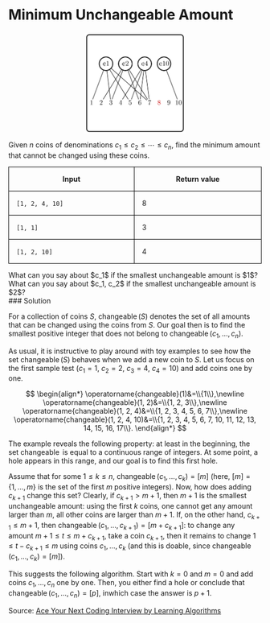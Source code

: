 <style>
.samples th, .samples td {
    border: 1px solid black;
    border-collapse: collapse;
    padding: 15px;
    width: 300px;
    /*max-width: 100%;*/
    /*text-align: center;*/
    /*alignment: center;*/
}

.sample th, .sample td {
    border: 1px solid black;
    padding: 15px;
    width: 300px;
    /*max-width: 100%;*/
    /*text-align: center;*/
    /*alignment: center;*/
}

.sample td {
    border-top: none;
    border-bottom: none;
}

.sample table {
    border-collapse: collapse;
    border: 1px solid black;
}

.logo {
    display: flex;
    justify-content: center;
}

.logo img {
    width: 200px;
    align: center;
}

.code span {
    line-height: 22px;
}
</style>

# Minimum Unchangeable Amount

<div class="logo">
    <img src="../../images/unchangeable_amount_logo.png">
</div>

Given $n$ coins of denominations $c_1 \le c_2 \le \dotsb \le c_n$,
find the minimum amount that cannot be changed using these coins.

<div class="samples">

| Input           | Return value |
|-----------------|--------------|
| `[1, 2, 4, 10]` | 8            |
| `[1, 1]`        | 3            |
| `[1, 2, 10]`    | 4            |

</div>

<div class="hint">
What can you say about $c_1$ if the smallest unchangeable amount is $1$?
</div>

<div class="hint">
What can you say about $c_1, c_2$ if the smallest unchangeable amount is $2$?
</div>

<div class="hint">
### Solution

For a collection of coins $S$, $\operatorname{changeable}(S)$ denotes the set of all amounts
that can be changed using the coins from $S$. Our goal then is to find the smallest positive integer
that does not belong to $\operatorname{changeable}(c_1, \dotsc, c_n)$.

As usual, it is instructive to play around with toy examples to see how
the set $\operatorname{changeable}(S)$ behaves when we add a new coin to $S$.
Let us focus on the first sample test ($c_1=1$, $c_2=2$, $c_3=4$, $c_4=10$) and
add coins one by one.

$$
\begin{align*}
\operatorname{changeable}(1)&=\\{1\\},\newline
\operatorname{changeable}(1, 2)&=\\{1, 2, 3\\},\newline
\operatorname{changeable}(1, 2, 4)&=\\{1, 2, 3, 4, 5, 6, 7\\},\newline
\operatorname{changeable}(1, 2, 4, 10)&=\\{1, 2, 3, 4, 5, 6, 7, 10, 11, 12, 13, 14, 15, 16, 17\\}.
\end{align*}
$$

The example reveals the following property: at least in the beginning, the set $\operatorname{changeable}$
is equal to a continuous range of integers. At some point, a hole appears in this range, and our
goal is to find this first hole.

Assume that for some $1 \le k \le n$,
$\operatorname{changeable}(c_1, \dotsc, c_k)=[m]$
(here, $[m]=\lbrace 1, \dotsc, m \rbrace$ is the set of the first $m$ positive integers).
Now, how does adding $c_{k+1}$ change this set? Clearly, if $c_{k+1}>m+1$, then $m+1$ is the smallest
unchangeable amount: using the first $k$ coins, one cannot get any amount larger than $m$, all other coins
are larger than $m+1$. If, on the other hand, $c_{k+1} \le m+1$, then
$\operatorname{changeable}(c_1, \dotsc, c_{k+1})=[m+c_{k+1}]$: to change any amount
$m + 1 \le t \le m + c_{k+1}$, take a coin $c_{k+1}$, then it remains to change $1 \le t-c_{k+1} \le m$
using coins $c_1, \dotsc, c_k$
(and this is doable, since $\operatorname{changeable}(c_1, \dotsc, c_k)=[m]$).

This suggests the following algorithm.
Start with $k=0$ and $m=0$ and add coins
$c_1, \dotsc, c_n$ one by one.
Then, you either find a hole or conclude that
$\operatorname{changeable}(c_1, \dotsc, c_n)=[p]$, inwhich case the answer
is $p+1$.

Source:
[Ace Your Next Coding Interview by Learning Algorithms](https://bit.ly/acecogniterra)

</div>